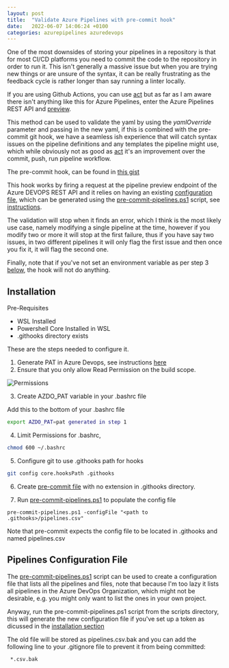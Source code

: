 ```yaml
---
layout: post
title:  "Validate Azure Pipelines with pre-commit hook"
date:   2022-06-07 14:06:24 +0100
categories: azurepipelines azuredevops
---
```


One of the most downsides of storing your pipelines in a repository is that for most CI/CD platforms you need to commit the code to the repository in order to run it. This isn't generally a massive issue but when you are trying new things or are unsure of the syntax, it can be really frustrating as the feedback cycle is rather longer than say running a linter locally.

If you are using Github Actions, you can use [act](https://github.com/nektos/act) but as far as I am aware there isn't anything like this for Azure Pipelines, enter the Azure Pipelines REST API and [preview](https://docs.microsoft.com/en-us/rest/api/azure/devops/pipelines/preview/preview?view=azure-devops-rest-7.1).

This method can be used to validate the yaml by using the _yamlOverride_ parameter and passing in the new yaml, if this is combined with the pre-commit git hook, we have a seamless ish experience that will catch syntax issues on the pipeline definitions and any templates the pipeline might use, which while obviously not as good as [act](https://github.com/nektos/act) it's an improvement over the commit, push, run pipeline workflow.


The pre-commit hook, can be found in [this gist](https://gist.github.com/reallydontask/7e7e01695b13635946dafe77c65fab01#file-pre-commit)

This hook works by firing a request at the pipeline preview endpoint of the Azure DEVOPS REST API and it relies on having an existing [configuration file](#pipelines-configuration-file), which can be generated using the [pre-commit-pipelines.ps1](https://gist.github.com/reallydontask/7e7e01695b13635946dafe77c65fab01#file-pre-commit-pipelines-ps1) script, see [instructions](#pipelines-configuration-file).

The validation will stop when it finds an error, which I think is the most likely use case, namely modifying a single pipeline at the time, however if you modify two or more it will stop at the first failure, thus if you have say two issues, in two different pipelines it will only flag the first issue and then once you fix it, it will flag the second one.

Finally, note that if you've not set an environment variable as per step 3 [below](#installation), the hook will not do anything.


## Installation

Pre-Requisites

- WSL Installed
- Powershell Core Installed in WSL
- .githooks directory exists

These are the steps needed to configure it.

1. Generate PAT in Azure Devops, see instructions [here](https://docs.microsoft.com/en-us/azure/devops/organizations/accounts/use-personal-access-tokens-to-authenticate?view=azure-devops&tabs=Windows)
2. Ensure that you only allow Read Permission on the build scope. 

![Permissions](/assets/2022-07-06-azure_pat_permissions.png)

3. Create AZDO_PAT variable in your .bashrc file

Add this to the bottom of your .bashrc file

```bash
export AZDO_PAT=pat generated in step 1
```
4. Limit Permissions for .bashrc, 

```bash
chmod 600 ~/.bashrc
```

5. Configure git to use .githooks path for hooks

```bash
git config core.hooksPath .githooks
```

6. Create [pre-commit file](https://gist.github.com/reallydontask/7e7e01695b13635946dafe77c65fab01#file-pre-commit) with no extension in .githooks directory.

7. Run [pre-commit-pipelines.ps1](https://gist.github.com/reallydontask/7e7e01695b13635946dafe77c65fab01#file-pre-commit-pipelines-ps1) to populate the config file

```pwsh
pre-commit-pipelines.ps1 -configFile "<path to .githooks>/pipelines.csv"
```

Note that pre-commit expects the config file to be located in .githooks and named pipelines.csv


## Pipelines Configuration File

 The [pre-commit-pipelines.ps1](https://gist.github.com/reallydontask/7e7e01695b13635946dafe77c65fab01#file-pre-commit-pipelines-ps1) script can be used to create a configuration file that lists all the pipelines and files, note that because I'm too lazy it lists all pipelines in the Azure DevOps Organization, which might not be desirable, e.g. you might only want to list the ones in your own project.

 Anyway, run the pre-commit-pipelines.ps1 script from the scripts directory, this will generate the new configuration file if you've set up a token as dicussed in the [installation section](#installation)

 The old file will be stored as pipelines.csv.bak and you can add the following line to your .gitignore file to prevent it from being committed:
```
 *.csv.bak
```